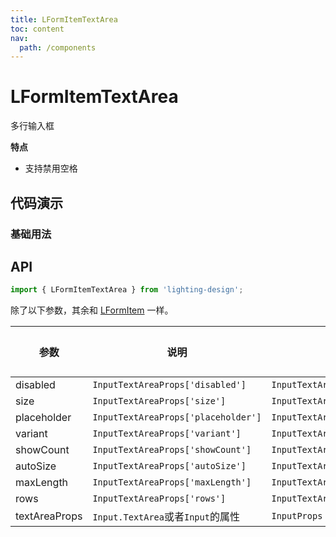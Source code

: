 ```yaml
---
title: LFormItemTextArea
toc: content
nav:
  path: /components
---
```


# LFormItemTextArea

多行输入框

**特点**

- 支持禁用空格

## 代码演示

### 基础用法

<code src='./demos/demo.tsx'></code>

## API

```ts
import { LFormItemTextArea } from 'lighting-design';
```

除了以下参数，其余和 [LFormItem](/components/form-item#api) 一样。

| 参数          | 说明                                | 类型                                | 默认值 |
| ------------- | ----------------------------------- | ----------------------------------- | ------ |
| disabled      | `InputTextAreaProps['disabled']`    | `InputTextAreaProps['disabled']`    | `-`    |
| size          | `InputTextAreaProps['size']`        | `InputTextAreaProps['size']`        | `-`    |
| placeholder   | `InputTextAreaProps['placeholder']` | `InputTextAreaProps['placeholder']` | `-`    |
| variant       | `InputTextAreaProps['variant']`     | `InputTextAreaProps['variant']`     | `-`    |
| showCount     | `InputTextAreaProps['showCount']`   | `InputTextAreaProps['showCount']`   | `-`    |
| autoSize      | `InputTextAreaProps['autoSize']`    | `InputTextAreaProps['autoSize']`    | `-`    |
| maxLength     | `InputTextAreaProps['maxLength']`   | `InputTextAreaProps['maxLength']`   | `-`    |
| rows          | `InputTextAreaProps['rows']`        | `InputTextAreaProps['rows']`        | `-`    |
| textAreaProps | `Input.TextArea`或者`Input`的属性   | `InputProps \| InputTextAreaProps`  | `-`    |
